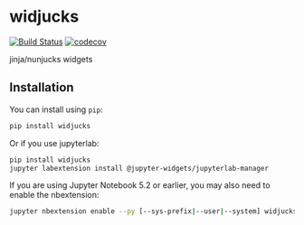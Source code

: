 
# widjucks

[![Build Status](https://travis-ci.org/deathbeds/widjucks.svg?branch=master)](https://travis-ci.org/deathbeds/widjucks)
[![codecov](https://codecov.io/gh/deathbeds/widjucks/branch/master/graph/badge.svg)](https://codecov.io/gh/deathbeds/widjucks)


jinja/nunjucks widgets

## Installation

You can install using `pip`:

```bash
pip install widjucks
```

Or if you use jupyterlab:

```bash
pip install widjucks
jupyter labextension install @jupyter-widgets/jupyterlab-manager
```

If you are using Jupyter Notebook 5.2 or earlier, you may also need to enable
the nbextension:
```bash
jupyter nbextension enable --py [--sys-prefix|--user|--system] widjucks
```
